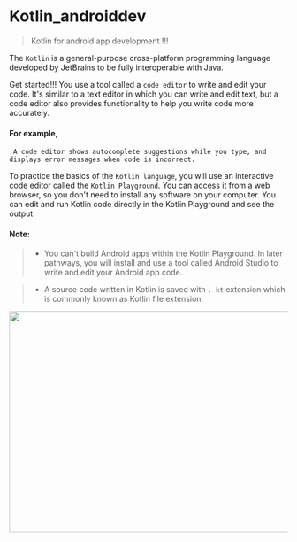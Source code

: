  
# Kotlin_androiddev
> Kotlin for android app development !!!

The ```Kotlin``` is a general-purpose cross-platform programming language developed by JetBrains to be fully interoperable with Java.

Get started!!!
You use a tool called a ```code editor``` to write and edit your code. It's similar to a text editor in which you can write and edit text, but a code editor also provides functionality to help you write code more accurately. 


#### For example, 
``` A code editor shows autocomplete suggestions while you type, and displays error messages when code is incorrect.```

To practice the basics of the ```Kotlin language```, you will use an interactive code editor called the ```Kotlin Playground```. You can access it from a web browser, so you don't need to install any software on your computer. You can edit and run Kotlin code directly in the Kotlin Playground and see the output.

#### Note:
> * You can't build Android apps within the Kotlin Playground. In later pathways, you will install and use a tool called Android Studio to write and edit your Android app code.

> * A source code written in Kotlin is saved with ```. kt``` extension which is commonly known as Kotlin file extension.

  <img src="https://media.tenor.com/mObOMMDy_lQAAAAi/android-google.gif" width="1000"  height="400"/>
